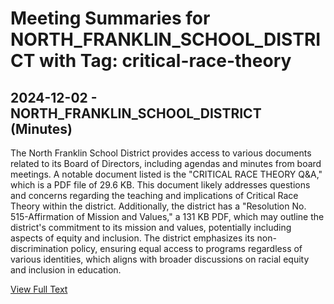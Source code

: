 # Meeting Summaries for NORTH_FRANKLIN_SCHOOL_DISTRICT with Tag: critical-race-theory

## 2024-12-02 - NORTH_FRANKLIN_SCHOOL_DISTRICT (Minutes)

The North Franklin School District provides access to various documents related to its Board of Directors, including agendas and minutes from board meetings. A notable document listed is the "CRITICAL RACE THEORY Q&A," which is a PDF file of 29.6 KB. This document likely addresses questions and concerns regarding the teaching and implications of Critical Race Theory within the district. Additionally, the district has a "Resolution No. 515-Affirmation of Mission and Values," a 131 KB PDF, which may outline the district's commitment to its mission and values, potentially including aspects of equity and inclusion. The district emphasizes its non-discrimination policy, ensuring equal access to programs regardless of various identities, which aligns with broader discussions on racial equity and inclusion in education.

[View Full Text](https://raw.githubusercontent.com/VoronoiPerspectives/WashingtonStateSchoolBoardExplorer/refs/heads/main/data/countries/usa/states/wa/counties/franklin/school_boards/north_franklin_school_district/2024/processed/2024-12-02-minutes.txt)

